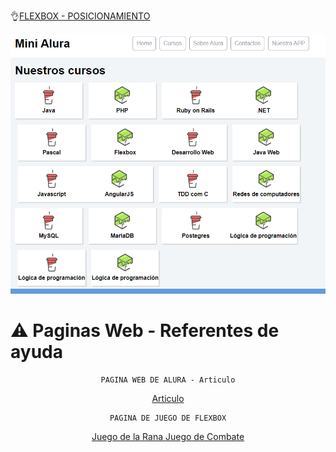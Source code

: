 
👌[FLEXBOX - POSICIONAMIENTO](https://juan-matias.github.io/JuanMatias-one-challenge-encriptador/)


<p align="center" >
  <img src="https://github.com/Juan-Matias/FlexBox-Posicionamiento/blob/93f7f6cc86afff1ea4a43af6313f1c4886bbabb2/Imagen.PNG">

</p>

# ⚠ Paginas Web - Referentes de ayuda
<div align="center">

    PAGINA WEB DE ALURA - Articulo
  <A HREF="https://www.aluracursos.com/blog/flexbox-css-guia-completo-elementos-y-ejemplos"> Articulo </A>
    
    PAGINA DE JUEGO DE FLEXBOX
  <A HREF=" http://flexboxfroggy.com/#es"> Juego de la Rana </A>
  <A HREF="http://www.flexboxdefense.com"> Juego de Combate </A>
  
</div>

